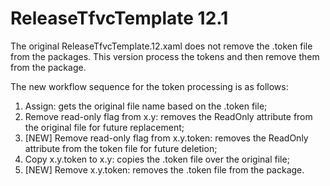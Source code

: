 ReleaseTfvcTemplate 12.1
===================

The original ReleaseTfvcTemplate.12.xaml does not remove the .token file from the packages. This version process the tokens and then remove them from the package.

The new workflow sequence for the token processing is as follows:

1) Assign: gets the original file name based on the .token file;
2) Remove read-only flag from x.y: removes the ReadOnly attribute from the original file for future replacement;
3) [NEW] Remove read-only flag from x.y.token: removes the ReadOnly attribute from the token file for future deletion;
4) Copy x.y.token to x.y: copies the .token file over the original file;
5) [NEW] Remove x.y.token: removes the .token file from the package.
